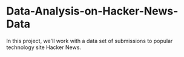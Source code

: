# Data-Analysis-on-Hacker-News-Data
In this project, we'll work with a data set of submissions to popular technology site Hacker News. 
